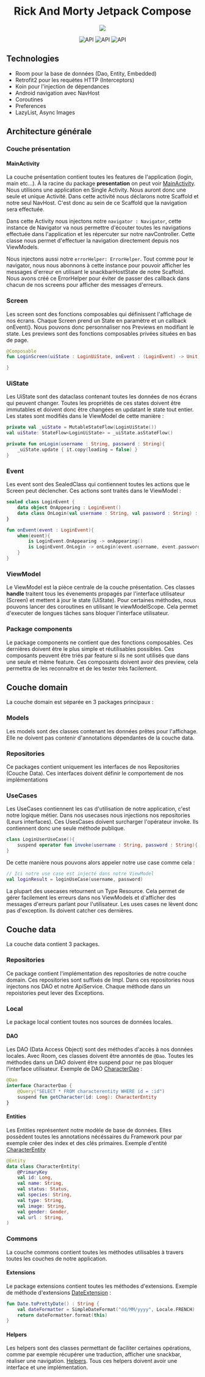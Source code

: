 
<h1 align="center">Rick And Morty Jetpack Compose</h1>


<p align="center">
<img src="Documentation/Images/Resume.png"/>
</p>

<p align="center">
  <img alt="API" src="https://img.shields.io/badge/language-kotlin-purple"/>
    <img alt="API" src="https://img.shields.io/badge/UI%20framework-Jetpack%20Compose-blue"/> 
       <img alt="API" src="https://img.shields.io/badge/plateform-Android-green"/> 
</p>

## Technologies

- Room pour la base de données (Dao, Entity, Embedded)
- Retrofit2 pour les requètes HTTP (Interceptors)
- Koin pour l'injection de dépendances
- Android navigation avec NavHost
- Coroutines
- Preferences
- LazyList, Async Images

## Architecture générale

### Couche présentation

#### MainActivity

La couche présentation contient toutes les features de l'application (login, main etc...). À la racine du package **presentation** on peut voir [MainActivity](./app/src/main/java/fr/thomasbernard03/rickandmorty/presentation/MainActivity.kt). Nous utilisons une application en Single Activity. Nous auront donc une seule et unique Activité. Dans cette activité nous déclarons notre Scaffold et notre seul NavHost. C'est donc au sein de ce Scaffold que la navigation sera effectuée.

Dans cette Activity nous injectons notre `navigator : Navigator`, cette instance de Navigator va nous permettre d'écouter toutes les navigations effectuée dans l'application et les répercuter sur notre navController. Cette classe nous permet d'effectuer la navigation directement depuis nos ViewModels.

Nous injectons aussi notre `errorHelper: ErrorHelper`. Tout comme pour le navigator, nous nous abonnons à cette instance pour pouvoir afficher les messages d'erreur en utilisant le snackbarHostState de notre Scaffold. Nous avons créé ce ErrorHelper pour éviter de passer des callback dans chacun de nos screens pour afficher des messages d'erreurs.


### Screen

Les screen sont des fonctions composables qui définissent l'affichage de nos écrans. Chaque Screen prend un State en paramètre et un callback onEvent(). Nous pouvons donc personnaliser nos Previews en modifiant le state. Les previews sont des fonctions composables privées situées en bas de page.

```kotlin
@Composable
fun LoginScreen(uiState : LoginUiState, onEvent : (LoginEvent) -> Unit){

}
```

### UiState

Les UiState sont des dataclass contenant toutes les données de nos écrans qui peuvent changer. Toutes les propriétés de ces states doivent être immutables et doivent donc être changées en updatant le state tout entier. Les states sont modifiés dans le ViewModel de cette manière :

```kotlin
private val _uiState = MutableStateFlow(LoginUiState())
val uiState: StateFlow<LoginUiState> = _uiState.asStateFlow()

private fun onLogin(username : String, password : String){
    _uiState.update { it.copy(loading = false) }
}
```

### Event

Les event sont des SealedClass qui contiennent toutes les actions que le Screen peut déclencher. Ces actions sont traités dans le ViewModel :

```kotlin
sealed class LoginEvent {
    data object OnAppearing : LoginEvent()
    data class OnLogin(val username : String, val password : String) : LoginEvent()
}

fun onEvent(event : LoginEvent){
    when(event){
        is LoginEvent.OnAppearing -> onAppearing()
        is LoginEvent.OnLogin -> onLogin(event.username, event.password)
    }
}
```

### ViewModel

Le ViewModel est la pièce centrale de la couche présentation. Ces classes **handle** traitent tous les évenements propagés par l'interface utilisateur (Screen) et mettent à jour le state (UiState). Pour certaines méthodes, nous pouvons lancer des coroutines en utilisant le viewModelScope. Cela permet d'executer de longues tâches sans bloquer l'interface utilisateur.


### Package components

Le package components ne contient que des fonctions composables. Ces dernières doivent être le plus simple et réutilisables possibles. Ces composants peuvent être triés par feature si ils ne sont utilisés que dans une seule et même feature. Ces composants doivent avoir des preview, cela permettra de les reconnaitre et de les tester très facilement.

## Couche domain

La couche domain est séparée en 3 packages principaux :


### Models

Les models sont des classes contenant les données prêtes pour l'affichage. Elle ne doivent pas contenir d'annotations dépendantes de la couche data. 


### Repositories

Ce packages contient uniquement les interfaces de nos Repositories (Couche Data). Ces interfaces doivent définir le comportement de nos implémentations


### UseCases

Les UseCases contiennent les cas d'utilisation de notre application, c'est notre logique métier. Dans nos usecases nous injections nos repositories (Leurs interfaces). Ces UsesCases doivent surcharger l'opérateur invoke. Ils contiennent donc une seule méthode publique.

```kotlin
class LoginUserUseCase(){
    suspend operator fun invoke(username : String, password : String){ }
}
```

De cette manière nous pouvons alors appeler notre use case comme cela :

```kotlin
// Ici notre use case est injecté dans notre ViewModel
val loginResult = loginUseCase(username, password)
```

La plupart des usecases retournent un Type Resource. Cela permet de gérer facilement les erreurs dans nos ViewModels et d'afficher des messages d'erreurs parlant pour l'utilisateur. Les uses cases ne lèvent donc pas d'exception. Ils doivent catcher ces dernières.


## Couche data

La couche data contient 3 packages. 

### Repositories

Ce package contient l'implémentation des repositories de notre couche domain. Ces repositories sont suffixés de Impl. Dans ces repositories nous injectons nos DAO et notre ApiService. Chaque méthode dans un repoistories peut lever des Exceptions.

### Local

Le package local contient toutes nos sources de données locales. 

#### DAO

Les DAO (Data Access Object) sont des méthodes d'accès à nos données locales. Avec Room, ces classes doivent être annontés de `@Dao`. Toutes les méthodes dans un DAO doivent être suspend pour ne pas bloquer l'interface utilisateur. Exemple de DAO [CharacterDao](./app/src/main/java/fr/thomasbernard03/rickandmorty/data/local/dao/CharacterDao.kt) :
```kotlin
@Dao
interface CharacterDao {
    @Query("SELECT * FROM characterentity WHERE id = :id")
    suspend fun getCharacter(id: Long): CharacterEntity
}
```

#### Entities

Les Entities représentent notre modèle de base de données. Elles possèdent toutes les annotations nécéssaires du Framework pour par exemple créer des index et des clés primaires. Exemple d'entité [CharacterEntity](./app/src/main/java/fr/thomasbernard03/rickandmorty/data/local/entities/CharacterEntity.kt)

```kotlin
@Entity
data class CharacterEntity(
    @PrimaryKey
    val id: Long,
    val name: String,
    val status: Status,
    val species: String,
    val type: String,
    val image: String,
    val gender: Gender,
    val url : String,
)
```

### Commons

La couche commons contient toutes les méthodes utilisables à travers toutes les couches de notre application.

#### Extensions

Le package extensions contient toutes les méthodes d'extensions. Exemple de méthode d'extensions [DateExtension](./app/src/main/java/fr/thomasbernard03/rickandmorty/commons/extensions/DateExtensions.kt) : 
```kotlin
fun Date.toPrettyDate() : String {
    val dateFormatter = SimpleDateFormat("dd/MM/yyyy", Locale.FRENCH)
    return dateFormatter.format(this)
}
```

#### Helpers

Les helpers sont des classes permettant de faciliter certaines opérations, comme par exemple récupérer une traduction, afficher une snackbar, réaliser une navigation. [Helpers](./app/src/main/java/fr/thomasbernard03/rickandmorty/commons/helpers/). Tous ces helpers doivent avoir une interface et une implémentation.